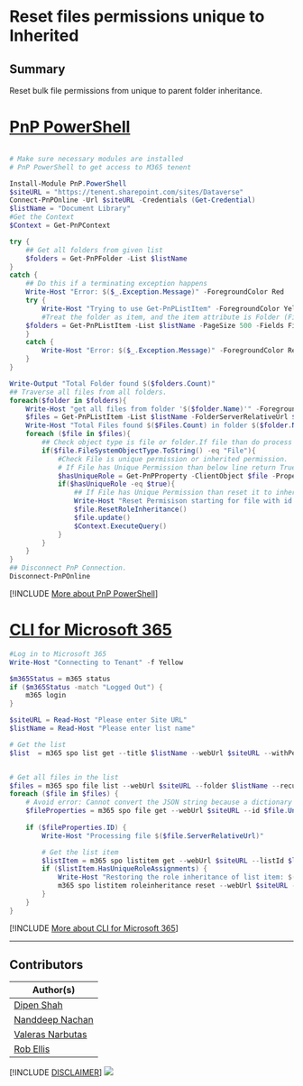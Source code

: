 

# Reset files permissions unique to Inherited

## Summary
Reset bulk file permissions  from unique to parent folder inheritance.

# [PnP PowerShell](#tab/pnpps)
```powershell

# Make sure necessary modules are installed
# PnP PowerShell to get access to M365 tenent

Install-Module PnP.PowerShell
$siteURL = "https://tenent.sharepoint.com/sites/Dataverse"
Connect-PnPOnline -Url $siteURL -Credentials (Get-Credential)
$listName = "Document Library"
#Get the Context
$Context = Get-PnPContext

try {
    ## Get all folders from given list
    $folders = Get-PnPFolder -List $listName
}
catch {
    ## Do this if a terminating exception happens
    Write-Host "Error: $($_.Exception.Message)" -ForegroundColor Red
    try {
        Write-Host "Trying to use Get-PnPListItem" -ForegroundColor Yellow
        #Treat the folder as item, and the item attribute is Folder (FileSystemObjectType -eq "Folder")  
    $folders = Get-PnPListItem -List $listName -PageSize 500 -Fields FileLeafRef | Where {$_.FileSystemObjectType -eq "Folder"}
    }
    catch {
        Write-Host "Error: $($_.Exception.Message)" -ForegroundColor Red
    }
}

Write-Output "Total Folder found $($folders.Count)"
## Traverse all files from all folders.
foreach($folder in $folders){
    Write-Host "get all files from folder '$($folder.Name)'" -ForegroundColor DarkGreen
    $files = Get-PnPListItem -List $listName -FolderServerRelativeUrl $folder.ServerRelativeUrl -PageSize 500 
    Write-Host "Total Files found $($Files.Count) in folder $($folder.Name)" -ForegroundColor DarkGreen
    foreach ($file in $files){
        ## Check object type is file or folder.If file than do process else do nothing.
        if($file.FileSystemObjectType.ToString() -eq "File"){
            #Check File is unique permission or inherited permission.
            # If File has Unique Permission than below line return True else False
            $hasUniqueRole = Get-PnPProperty -ClientObject $file -Property HasUniqueRoleAssignments
            if($hasUniqueRole -eq $true){
                ## If File has Unique Permission than reset it to inherited permission from parent folder.
                Write-Host "Reset Permisison starting for file with id $($file.Id)" -ForegroundColor DarkGreen
                $file.ResetRoleInheritance()
                $file.update()
                $Context.ExecuteQuery()
            }
        }
    }
}
## Disconnect PnP Connection.
Disconnect-PnPOnline
```
[!INCLUDE [More about PnP PowerShell](../../docfx/includes/MORE-PNPPS.md)]


# [CLI for Microsoft 365](#tab/cli-m365-ps)
```powershell
#Log in to Microsoft 365
Write-Host "Connecting to Tenant" -f Yellow

$m365Status = m365 status
if ($m365Status -match "Logged Out") {
    m365 login
}

$siteURL = Read-Host "Please enter Site URL"
$listName = Read-Host "Please enter list name"

# Get the list
$list  = m365 spo list get --title $listName --webUrl $siteURL --withPermissions --output json | ConvertFrom-Json


# Get all files in the list
$files = m365 spo file list --webUrl $siteURL --folder $listName --recursive --output json | ConvertFrom-Json
foreach ($file in $files) {
    # Avoid error: Cannot convert the JSON string because a dictionary that was converted from the string contains the duplicated keys 'Id' and 'ID'
    $fileProperties = m365 spo file get --webUrl $siteURL --id $file.UniqueId --asListItem --output json | ForEach-Object { $_.replace("Id", "_Id") } | ConvertFrom-Json
    
    if ($fileProperties.ID) {
        Write-Host "Processing file $($file.ServerRelativeUrl)"

        # Get the list item
        $listItem = m365 spo listitem get --webUrl $siteURL --listId $list.Id --id $fileProperties.ID --properties "HasUniqueRoleAssignments" | ConvertFrom-Json
        if ($listItem.HasUniqueRoleAssignments) {
            Write-Host "Restoring the role inheritance of list item: $($file.ServerRelativeUrl)"
            m365 spo listitem roleinheritance reset --webUrl $siteURL --listItemId $fileProperties.ID --listId $list.Id
        }
    }
}
```
[!INCLUDE [More about CLI for Microsoft 365](../../docfx/includes/MORE-CLIM365.md)]
***

## Contributors

| Author(s) |
|-----------|
| [Dipen Shah](https://github.com/dips365) |
| [Nanddeep Nachan](https://github.com/nanddeepn) |
| [Valeras Narbutas](https://github.com/ValerasNarbutas) |
| [Rob Ellis](https://github.com/ee61re) |


[!INCLUDE [DISCLAIMER](../../docfx/includes/DISCLAIMER.md)]
<img src="https://m365-visitor-stats.azurewebsites.net/script-samples/scripts/reset-files-permission-unique-to-inherited" aria-hidden="true" />
